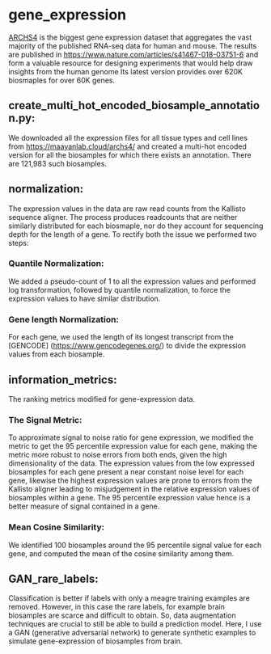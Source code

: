 # gene_expression
[ARCHS4](https://github.com/MaayanLab/archs4) is the biggest gene expression dataset that aggregates the vast majority of the published RNA-seq data for human and mouse. The results are published in https://www.nature.com/articles/s41467-018-03751-6 and form a valuable resource for designing experiments that would help draw insights from the human genome Its latest version provides over 620K biosmaples for over 60K genes.
## create_multi_hot_encoded_biosample_annotation.py:
We downloaded all the expression files for all tissue types and cell lines from https://maayanlab.cloud/archs4/ and created a multi-hot encoded version for all the biosamples for which there exists an annotation. There are 121,983 such biosamples. 
## normalization:
The expression values in the data are raw read counts from the Kallisto sequence aligner. The process produces readcounts that are neither similarly distributed for each biosmaple, nor do they account for sequencing depth for the length of a gene. To rectify both the issue we performed two steps:
### Quantile Normalization:
We added a pseudo-count of 1 to all the expression values and performed log transformation, followed by quantile normalization, to force the expression values to have similar distribution.
### Gene length Normalization:
For each gene, we used the length of its longest transcript from the [GENCODE] (https://www.gencodegenes.org/) to divide the expression values from each biosample.
## information_metrics:
The ranking metrics modified for gene-expression data.
### The Signal Metric:
To approximate signal to noise ratio for gene expression, we modified the metric to get the 95 percentile expression value for each gene, making the metric more robust to noise errors from both ends, given the high dimensionality of the data. The expression values from the low expressed biosamples for each gene present a near constant noise level for each gene, likewise the highest expression values are prone to errors from the Kallisto aligner leading to misjudgement in the relative expression values of biosamples within a gene. The 95 percentile expression value hence is a better measure of signal contained in a gene.
### Mean Cosine Similarity:
We identified 100 biosamples around the 95 percentile signal value for each gene, and computed the mean of the cosine similarity among them.
## GAN_rare_labels:
Classification is better if labels with only a meagre training examples are removed. However, in this case the rare labels, for example brain biosamples are scarce and difficult to obtain. So, data augmentation techniques are crucial to still be able to build a prediction model. Here, I use a GAN (generative adversarial network) to generate synthetic examples to simulate gene-expression of biosamples from brain. 
